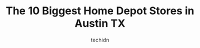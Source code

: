 ---
layout: ampstory
image: https://i0.wp.com/www.depkes.org/wp-content/uploads/2023/06/home-depot-0-in-austin-tx-1685965939.jpeg?resize=640,853
author: techidn
featured: false
description: Discover the impressive array of Home Depot options in Austin TX, where you can find 10 of the largest Home Depot establishments in the area. From renowned classics to hidden gems, Austin TX
title: The 10 Biggest Home Depot Stores in Austin TX
cover:
   title: The 10 Biggest Home Depot Stores in Austin TX
   subtitle: Rickpate
   background: https://www.depkes.org/wp-content/uploads/2023/06/home-depot-0-in-austin-tx-1685965939.jpeg

pages: 
 - layout: thirds
   top: <h1>#1 The Home Depot</h1>
   bottom: "<p>Great location let say close from my home 🏡 very assorted estore just was a little bit dirty and messy Lol 😂 but home depots always like that staff very friendly go</p>"
   background: https://www.depkes.org/wp-content/uploads/2023/06/home-depot-1-in-austin-tx-1685965940.jpeg
   backgroundblur: true
 - layout: thirds
   top: <h1>#2 The Home Depot</h1>
   bottom: "<p>2551 N Interstate Hwy 35, Round Rock, TX 78664, United States</p>"
   background: https://www.depkes.org/wp-content/uploads/2023/06/home-depot-2-in-austin-tx-1685965940.jpeg
   cta:
      link: https://www.depkes.org/blog/the-10-biggest-home-depot-stores-in-austin-tx/
      text: The 10 Biggest Home Depot Stores in Austin TX
 - layout: thirds
   top: <h1>#3 The Home Depot</h1>
   bottom: "<p>Home Depot, 10515 MoPac Expy, Austin, TX 78759, United States</p>"
   background: https://www.depkes.org/wp-content/uploads/2023/06/home-depot-3-in-austin-tx-1685965941.jpeg
   cta:
      link: https://www.depkes.org/blog/the-10-biggest-home-depot-stores-in-austin-tx/
      text: The 10 Biggest Home Depot Stores in Austin TX
 - layout: thirds
   top: <h1>#4 The Home Depot</h1>
   bottom: "<p>8801 S I-35 Frontage Rd, Austin, TX 78744, United States</p>"
   background: https://images.unsplash.com/photo-1524169358666-79f22534bc6e?ixlib=rb-4.0.3&ixid=MnwxMjA3fDB8MHxwaG90by1wYWdlfHx8fGVufDB8fHx8&auto=format&fit=crop&w=640&h=853&q=80
   cta:
      link: https://www.depkes.org/blog/the-10-biggest-home-depot-stores-in-austin-tx/
      text: The 10 Biggest Home Depot Stores in Austin TX
 - layout: thirds
   top: <h1>#5 The Home Depot</h1>
   bottom: "<p>13309 N Interstate Hwy 35 North, Austin, TX 78753, United States</p>"
   background: https://images.unsplash.com/photo-1541356665065-22676f35dd40?ixlib=rb-4.0.3&ixid=MnwxMjA3fDB8MHxwaG90by1wYWdlfHx8fGVufDB8fHx8&auto=format&fit=crop&w=640&h=853&q=80
   cta:
      link: https://www.depkes.org/blog/the-10-biggest-home-depot-stores-in-austin-tx/
      text: The 10 Biggest Home Depot Stores in Austin TX
 - layout: thirds
   top: <h1>#6 The Home Depot</h1>
   bottom: "<p>1200 Home Depot Blvd, Sunset Valley, TX 78745, United States</p>"
   background: https://images.unsplash.com/photo-1522441815192-d9f04eb0615c?ixlib=rb-4.0.3&ixid=MnwxMjA3fDB8MHxwaG90by1wYWdlfHx8fGVufDB8fHx8&auto=format&fit=crop&w=640&h=853&q=80
   cta:
      link: https://www.depkes.org/blog/the-10-biggest-home-depot-stores-in-austin-tx/
      text: The 10 Biggest Home Depot Stores in Austin TX
 - layout: thirds
   top: <h1>#7 The Home Depot</h1>
   bottom: "<p>11301 Lakeline Blvd, Austin, TX 78717, United States</p>"
   background: https://images.unsplash.com/photo-1531169509526-f8f1fdaa4a67?ixlib=rb-4.0.3&ixid=MnwxMjA3fDB8MHxwaG90by1wYWdlfHx8fGVufDB8fHx8&auto=format&fit=crop&w=640&h=853&q=80
   cta:
      link: https://www.depkes.org/blog/the-10-biggest-home-depot-stores-in-austin-tx/
      text: The 10 Biggest Home Depot Stores in Austin TX
 - layout: thirds
   middle: Continue reading...
   background: https://images.unsplash.com/photo-1618556658017-fd9c732d1360?ixlib=rb-4.0.3&ixid=MnwxMjA3fDB8MHxwaG90by1wYWdlfHx8fGVufDB8fHx8&auto=format&fit=crop&w=640&h=853&q=80
   cta:
      link: https://www.depkes.org/blog/the-10-biggest-home-depot-stores-in-austin-tx/
      text: The 10 Biggest Home Depot Stores in Austin TX
      
---